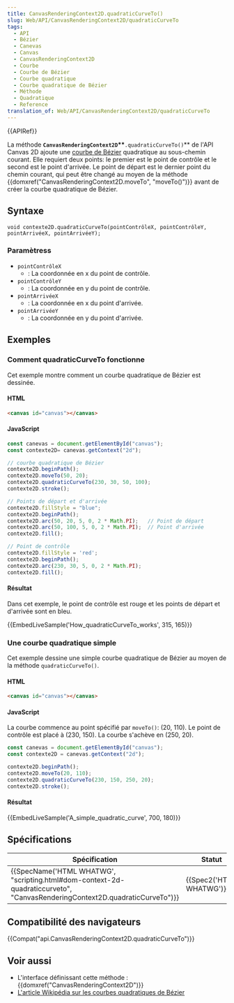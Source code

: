 ```yaml
---
title: CanvasRenderingContext2D.quadraticCurveTo()
slug: Web/API/CanvasRenderingContext2D/quadraticCurveTo
tags:
  - API
  - Bézier
  - Canevas
  - Canvas
  - CanvasRenderingContext2D
  - Courbe
  - Courbe de Bézier
  - Courbe quadratique
  - Courbe quadratique de Bézier
  - Méthode
  - Quadratique
  - Reference
translation_of: Web/API/CanvasRenderingContext2D/quadraticCurveTo
---
```

{{APIRef}}

La méthode **`CanvasRenderingContext2D`\*\***`.quadraticCurveTo()`\*\* de l'API Canvas 2D ajoute une [courbe de Bézier](https://en.wikipedia.org/wiki/B%C3%A9zier_curve) quadratique au sous-chemin courant. Elle requiert deux points: le premier est le point de contrôle et le second est le point d'arrivée. Le point de départ est le dernier point du chemin courant, qui peut être changé au moyen de la méthode {{domxref("CanvasRenderingContext2D.moveTo", "moveTo()")}} avant de créer la courbe quadratique de Bézier.

## Syntaxe

    void contexte2D.quadraticCurveTo(pointContrôleX, pointContrôleY, pointArrivéeX, pointArrivéeY);

### Paramètress

- `pointContrôleX`
  - : La coordonnée en x du point de contrôle.
- `pointContrôleY`
  - : La coordonnée en y du point de contrôle.
- `pointArrivéeX`
  - : La coordonnée en x du point d'arrivée.
- `pointArrivéeY`
  - : La coordonnée en y du point d'arrivée.

## Exemples

### Comment quadraticCurveTo fonctionne

Cet exemple montre comment un courbe quadratique de Bézier est dessinée.

#### HTML

```html
<canvas id="canvas"></canvas>
```

#### JavaScript

```js
const canevas = document.getElementById("canvas");
const contexte2D= canevas.getContext("2d");

// courbe quadratique de Bézier
contexte2D.beginPath();
contexte2D.moveTo(50, 20);
contexte2D.quadraticCurveTo(230, 30, 50, 100);
contexte2D.stroke();

// Points de départ et d'arrivée
contexte2D.fillStyle = "blue";
contexte2D.beginPath();
contexte2D.arc(50, 20, 5, 0, 2 * Math.PI);   // Point de départ
contexte2D.arc(50, 100, 5, 0, 2 * Math.PI);  // Point d'arrivée
contexte2D.fill();

// Point de contrôle
contexte2D.fillStyle = 'red';
contexte2D.beginPath();
contexte2D.arc(230, 30, 5, 0, 2 * Math.PI);
contexte2D.fill();
```

#### Résultat

Dans cet exemple, le point de contrôle est rouge et les points de départ et d'arrivée sont en bleu.

{{EmbedLiveSample('How_quadraticCurveTo_works', 315, 165)}}

### Une courbe quadratique simple

Cet exemple dessine une simple courbe quadratique de Bézier au moyen de la méthode `quadraticCurveTo()`.

#### HTML

```html
<canvas id="canvas"></canvas>
```

#### JavaScript

La courbe commence au point spécifié par `moveTo()`: (20, 110). Le point de contrôle est placé à (230, 150). La courbe s'achève en (250, 20).

```js
const canevas = document.getElementById("canvas");
const contexte2D = canevas.getContext("2d");

contexte2D.beginPath();
contexte2D.moveTo(20, 110);
contexte2D.quadraticCurveTo(230, 150, 250, 20);
contexte2D.stroke();
```

#### Résultat

{{EmbedLiveSample('A_simple_quadratic_curve', 700, 180)}}

## Spécifications

| Spécification                                                                                                                                                        | Statut                           | Commentaire |
| -------------------------------------------------------------------------------------------------------------------------------------------------------------------- | -------------------------------- | ----------- |
| {{SpecName('HTML WHATWG', "scripting.html#dom-context-2d-quadraticcurveto", "CanvasRenderingContext2D.quadraticCurveTo")}} | {{Spec2('HTML WHATWG')}} |             |

## Compatibilité des navigateurs

{{Compat("api.CanvasRenderingContext2D.quadraticCurveTo")}}

## Voir aussi

- L'interface définissant cette méthode : {{domxref("CanvasRenderingContext2D")}}
- [L'article Wikipédia sur les courbes quadratiques de Bézier](http://fr.wikipedia.org/wiki/Courbe_de_Bézier)

